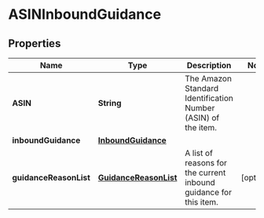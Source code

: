 
# ASINInboundGuidance

## Properties
Name | Type | Description | Notes
------------ | ------------- | ------------- | -------------
**ASIN** | **String** | The Amazon Standard Identification Number (ASIN) of the item. | 
**inboundGuidance** | [**InboundGuidance**](InboundGuidance.md) |  | 
**guidanceReasonList** | [**GuidanceReasonList**](GuidanceReasonList.md) | A list of reasons for the current inbound guidance for this item. |  [optional]



